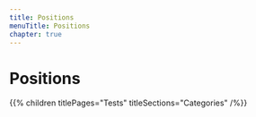 ```yaml
---
title: Positions
menuTitle: Positions
chapter: true
---
```


# Positions

{{% children titlePages="Tests" titleSections="Categories" /%}}

